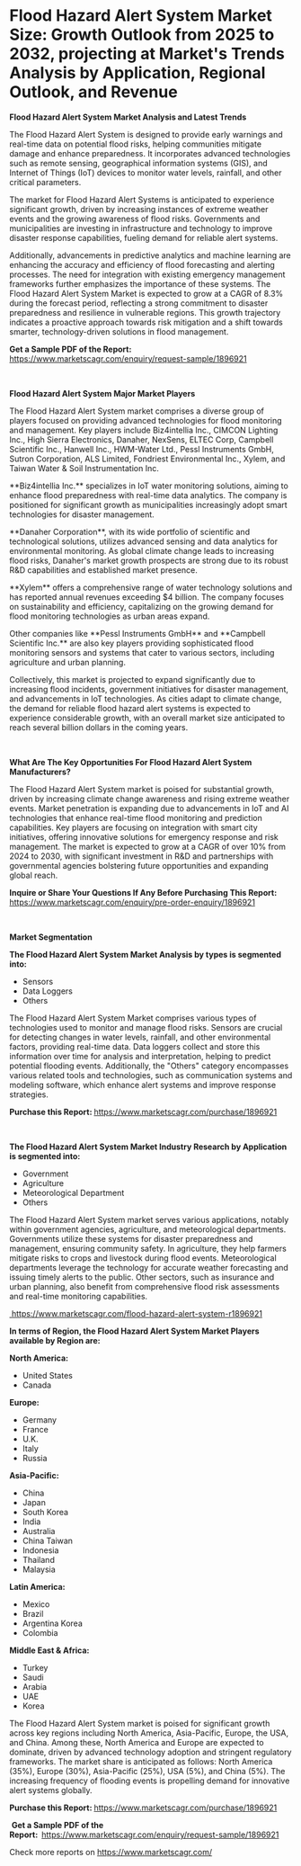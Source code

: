 <p><h1>Flood Hazard Alert System Market Size: Growth Outlook from 2025 to 2032, projecting at Market's Trends Analysis by Application, Regional Outlook, and Revenue</h1></p><p><strong>Flood Hazard Alert System Market Analysis and Latest Trends</strong></p>
<p><p>The Flood Hazard Alert System is designed to provide early warnings and real-time data on potential flood risks, helping communities mitigate damage and enhance preparedness. It incorporates advanced technologies such as remote sensing, geographical information systems (GIS), and Internet of Things (IoT) devices to monitor water levels, rainfall, and other critical parameters. </p><p>The market for Flood Hazard Alert Systems is anticipated to experience significant growth, driven by increasing instances of extreme weather events and the growing awareness of flood risks. Governments and municipalities are investing in infrastructure and technology to improve disaster response capabilities, fueling demand for reliable alert systems. </p><p>Additionally, advancements in predictive analytics and machine learning are enhancing the accuracy and efficiency of flood forecasting and alerting processes. The need for integration with existing emergency management frameworks further emphasizes the importance of these systems. The Flood Hazard Alert System Market is expected to grow at a CAGR of 8.3% during the forecast period, reflecting a strong commitment to disaster preparedness and resilience in vulnerable regions. This growth trajectory indicates a proactive approach towards risk mitigation and a shift towards smarter, technology-driven solutions in flood management.</p></p>
<p><strong>Get a Sample PDF of the Report:&nbsp;</strong> <a href="https://www.marketscagr.com/enquiry/request-sample/1896921?utm_campaign=2241&utm_medium=2&utm_source=Github&utm_content=ia&utm_term=13022025&utm_id=flood-hazard-alert-system">https://www.marketscagr.com/enquiry/request-sample/1896921</a></p>
<p>&nbsp;</p>
<p><strong>Flood Hazard Alert System Major Market Players</strong></p>
<p><p>The Flood Hazard Alert System market comprises a diverse group of players focused on providing advanced technologies for flood monitoring and management. Key players include Biz4intellia Inc., CIMCON Lighting Inc., High Sierra Electronics, Danaher, NexSens, ELTEC Corp, Campbell Scientific Inc., Hanwell Inc., HWM-Water Ltd., Pessl Instruments GmbH, Sutron Corporation, ALS Limited, Fondriest Environmental Inc., Xylem, and Taiwan Water & Soil Instrumentation Inc.</p><p>**Biz4intellia Inc.** specializes in IoT water monitoring solutions, aiming to enhance flood preparedness with real-time data analytics. The company is positioned for significant growth as municipalities increasingly adopt smart technologies for disaster management.</p><p>**Danaher Corporation**, with its wide portfolio of scientific and technological solutions, utilizes advanced sensing and data analytics for environmental monitoring. As global climate change leads to increasing flood risks, Danaher's market growth prospects are strong due to its robust R&D capabilities and established market presence.</p><p>**Xylem** offers a comprehensive range of water technology solutions and has reported annual revenues exceeding $4 billion. The company focuses on sustainability and efficiency, capitalizing on the growing demand for flood monitoring technologies as urban areas expand.</p><p>Other companies like **Pessl Instruments GmbH** and **Campbell Scientific Inc.** are also key players providing sophisticated flood monitoring sensors and systems that cater to various sectors, including agriculture and urban planning. </p><p>Collectively, this market is projected to expand significantly due to increasing flood incidents, government initiatives for disaster management, and advancements in IoT technologies. As cities adapt to climate change, the demand for reliable flood hazard alert systems is expected to experience considerable growth, with an overall market size anticipated to reach several billion dollars in the coming years.</p></p>
<p>&nbsp;</p>
<p><strong>What Are The Key Opportunities For Flood Hazard Alert System Manufacturers?</strong></p>
<p><p>The Flood Hazard Alert System market is poised for substantial growth, driven by increasing climate change awareness and rising extreme weather events. Market penetration is expanding due to advancements in IoT and AI technologies that enhance real-time flood monitoring and prediction capabilities. Key players are focusing on integration with smart city initiatives, offering innovative solutions for emergency response and risk management. The market is expected to grow at a CAGR of over 10% from 2024 to 2030, with significant investment in R&D and partnerships with governmental agencies bolstering future opportunities and expanding global reach.</p></p>
<p><strong>Inquire or Share Your Questions If Any Before Purchasing This Report:</strong> <a href="https://www.marketscagr.com/enquiry/pre-order-enquiry/1896921?utm_campaign=2241&utm_medium=2&utm_source=Github&utm_content=ia&utm_term=13022025&utm_id=flood-hazard-alert-system">https://www.marketscagr.com/enquiry/pre-order-enquiry/1896921</a></p>
<p>&nbsp;</p>
<p><strong>Market Segmentation</strong></p>
<p><strong>The Flood Hazard Alert System Market Analysis by types is segmented into:</strong></p>
<p><ul><li>Sensors</li><li>Data Loggers</li><li>Others</li></ul></p>
<p><p>The Flood Hazard Alert System Market comprises various types of technologies used to monitor and manage flood risks. Sensors are crucial for detecting changes in water levels, rainfall, and other environmental factors, providing real-time data. Data loggers collect and store this information over time for analysis and interpretation, helping to predict potential flooding events. Additionally, the "Others" category encompasses various related tools and technologies, such as communication systems and modeling software, which enhance alert systems and improve response strategies.</p></p>
<p><strong>Purchase this Report:&nbsp;</strong><a href="https://www.marketscagr.com/purchase/1896921?utm_campaign=2241&utm_medium=2&utm_source=Github&utm_content=ia&utm_term=13022025&utm_id=flood-hazard-alert-system">https://www.marketscagr.com/purchase/1896921</a></p>
<p>&nbsp;</p>
<p><strong>The Flood Hazard Alert System Market Industry Research by Application is segmented into:</strong></p>
<p><ul><li>Government</li><li>Agriculture</li><li>Meteorological Department</li><li>Others</li></ul></p>
<p><p>The Flood Hazard Alert System market serves various applications, notably within government agencies, agriculture, and meteorological departments. Governments utilize these systems for disaster preparedness and management, ensuring community safety. In agriculture, they help farmers mitigate risks to crops and livestock during flood events. Meteorological departments leverage the technology for accurate weather forecasting and issuing timely alerts to the public. Other sectors, such as insurance and urban planning, also benefit from comprehensive flood risk assessments and real-time monitoring capabilities.</p></p>
<p><a href="https://www.marketscagr.com/flood-hazard-alert-system-r1896921?utm_campaign=2241&utm_medium=2&utm_source=Github&utm_content=ia&utm_term=13022025&utm_id=flood-hazard-alert-system">&nbsp;https://www.marketscagr.com/flood-hazard-alert-system-r1896921</a></p>
<p><strong>In terms of Region, the Flood Hazard Alert System Market Players available by Region are:</strong></p>
<p>
    <p> <strong> North America: </strong>
        <ul>
            <li>United States</li>
            <li>Canada</li>
        </ul>
        </p> 
    <p> <strong> Europe: </strong>
        <ul>
            <li>Germany</li>
            <li>France</li>
            <li>U.K.</li>
            <li>Italy</li>
            <li>Russia</li>
        </ul>
        </p> 
    <p> <strong> Asia-Pacific: </strong>
        <ul>
            <li>China</li>
            <li>Japan</li>
            <li>South Korea</li>
            <li>India</li>
            <li>Australia</li>
            <li>China Taiwan</li>
            <li>Indonesia</li>
            <li>Thailand</li>
            <li>Malaysia</li>
        </ul>
        </p> 
    <p> <strong> Latin America: </strong>
        <ul>
            <li>Mexico</li>
            <li>Brazil</li>
            <li>Argentina Korea</li>
            <li>Colombia</li>
        </ul>
        </p> 
    <p> <strong> Middle East & Africa: </strong>
        <ul>
            <li>Turkey</li>
            <li>Saudi</li>
            <li>Arabia</li>
            <li>UAE</li>
            <li>Korea</li>
        </ul>
    </p>
    </p>
<p><p>The Flood Hazard Alert System market is poised for significant growth across key regions including North America, Asia-Pacific, Europe, the USA, and China. Among these, North America and Europe are expected to dominate, driven by advanced technology adoption and stringent regulatory frameworks. The market share is anticipated as follows: North America (35%), Europe (30%), Asia-Pacific (25%), USA (5%), and China (5%). The increasing frequency of flooding events is propelling demand for innovative alert systems globally.</p></p>
<p><strong>Purchase this Report: </strong><a href="https://www.marketscagr.com/purchase/1896921?utm_campaign=2241&utm_medium=2&utm_source=Github&utm_content=ia&utm_term=13022025&utm_id=flood-hazard-alert-system">https://www.marketscagr.com/purchase/1896921</a></p>
<p>&nbsp;<strong>Get a Sample PDF of the Report:&nbsp;&nbsp;</strong><a href="https://www.marketscagr.com/enquiry/request-sample/1896921?utm_campaign=2241&utm_medium=2&utm_source=Github&utm_content=ia&utm_term=13022025&utm_id=flood-hazard-alert-system">https://www.marketscagr.com/enquiry/request-sample/1896921</a></p>
<p><strong></strong></p>
<p>Check more reports on <a href="https://www.marketscagr.com/?utm_campaign=2241&utm_medium=2&utm_source=Github&utm_content=ia&utm_term=13022025&utm_id=flood-hazard-alert-system">https://www.marketscagr.com/</a></p>